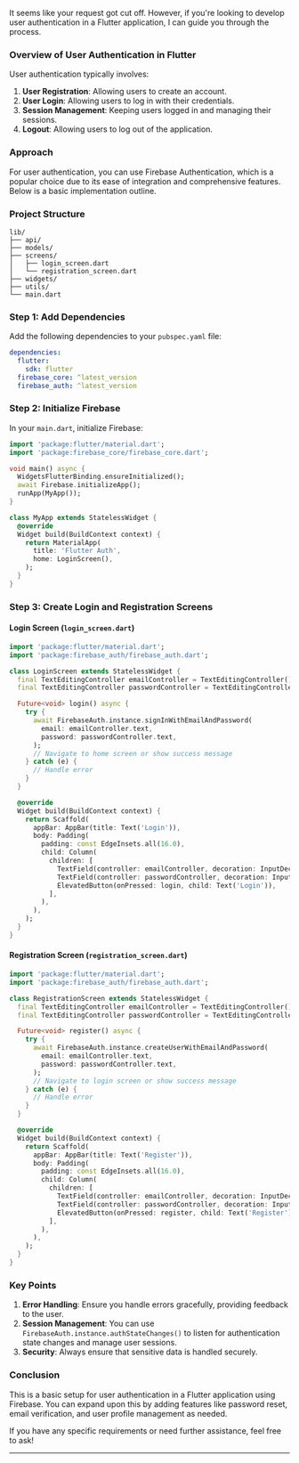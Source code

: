 It seems like your request got cut off. However, if you're looking to develop user authentication in a Flutter application, I can guide you through the process.

### Overview of User Authentication in Flutter

User authentication typically involves:
1. **User Registration**: Allowing users to create an account.
2. **User Login**: Allowing users to log in with their credentials.
3. **Session Management**: Keeping users logged in and managing their sessions.
4. **Logout**: Allowing users to log out of the application.

### Approach

For user authentication, you can use Firebase Authentication, which is a popular choice due to its ease of integration and comprehensive features. Below is a basic implementation outline.

### Project Structure

```
lib/
├── api/
├── models/
├── screens/
│   ├── login_screen.dart
│   └── registration_screen.dart
├── widgets/
├── utils/
└── main.dart
```

### Step 1: Add Dependencies

Add the following dependencies to your `pubspec.yaml` file:

```yaml
dependencies:
  flutter:
    sdk: flutter
  firebase_core: ^latest_version
  firebase_auth: ^latest_version
```

### Step 2: Initialize Firebase

In your `main.dart`, initialize Firebase:

```dart
import 'package:flutter/material.dart';
import 'package:firebase_core/firebase_core.dart';

void main() async {
  WidgetsFlutterBinding.ensureInitialized();
  await Firebase.initializeApp();
  runApp(MyApp());
}

class MyApp extends StatelessWidget {
  @override
  Widget build(BuildContext context) {
    return MaterialApp(
      title: 'Flutter Auth',
      home: LoginScreen(),
    );
  }
}
```

### Step 3: Create Login and Registration Screens

#### Login Screen (`login_screen.dart`)

```dart
import 'package:flutter/material.dart';
import 'package:firebase_auth/firebase_auth.dart';

class LoginScreen extends StatelessWidget {
  final TextEditingController emailController = TextEditingController();
  final TextEditingController passwordController = TextEditingController();

  Future<void> login() async {
    try {
      await FirebaseAuth.instance.signInWithEmailAndPassword(
        email: emailController.text,
        password: passwordController.text,
      );
      // Navigate to home screen or show success message
    } catch (e) {
      // Handle error
    }
  }

  @override
  Widget build(BuildContext context) {
    return Scaffold(
      appBar: AppBar(title: Text('Login')),
      body: Padding(
        padding: const EdgeInsets.all(16.0),
        child: Column(
          children: [
            TextField(controller: emailController, decoration: InputDecoration(labelText: 'Email')),
            TextField(controller: passwordController, decoration: InputDecoration(labelText: 'Password'), obscureText: true),
            ElevatedButton(onPressed: login, child: Text('Login')),
          ],
        ),
      ),
    );
  }
}
```

#### Registration Screen (`registration_screen.dart`)

```dart
import 'package:flutter/material.dart';
import 'package:firebase_auth/firebase_auth.dart';

class RegistrationScreen extends StatelessWidget {
  final TextEditingController emailController = TextEditingController();
  final TextEditingController passwordController = TextEditingController();

  Future<void> register() async {
    try {
      await FirebaseAuth.instance.createUserWithEmailAndPassword(
        email: emailController.text,
        password: passwordController.text,
      );
      // Navigate to login screen or show success message
    } catch (e) {
      // Handle error
    }
  }

  @override
  Widget build(BuildContext context) {
    return Scaffold(
      appBar: AppBar(title: Text('Register')),
      body: Padding(
        padding: const EdgeInsets.all(16.0),
        child: Column(
          children: [
            TextField(controller: emailController, decoration: InputDecoration(labelText: 'Email')),
            TextField(controller: passwordController, decoration: InputDecoration(labelText: 'Password'), obscureText: true),
            ElevatedButton(onPressed: register, child: Text('Register')),
          ],
        ),
      ),
    );
  }
}
```

### Key Points

1. **Error Handling**: Ensure you handle errors gracefully, providing feedback to the user.
2. **Session Management**: You can use `FirebaseAuth.instance.authStateChanges()` to listen for authentication state changes and manage user sessions.
3. **Security**: Always ensure that sensitive data is handled securely.

### Conclusion

This is a basic setup for user authentication in a Flutter application using Firebase. You can expand upon this by adding features like password reset, email verification, and user profile management as needed.

If you have any specific requirements or need further assistance, feel free to ask!

---

